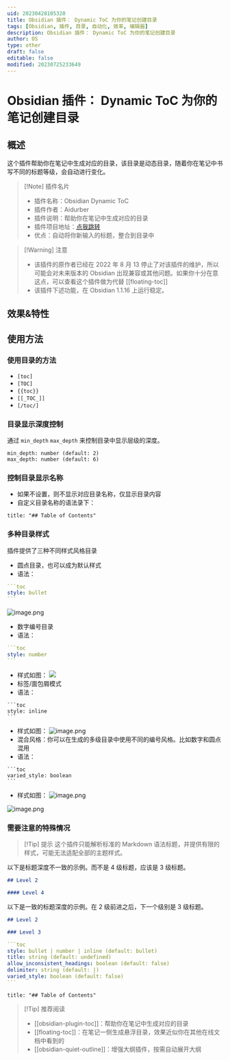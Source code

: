 ```yaml
---
uid: 20230428105320
title: Obsidian 插件： Dynamic ToC 为你的笔记创建目录
tags: [Obsidian, 插件, 目录, 自动化, 效率, 编辑器]
description: Obsidian 插件： Dynamic ToC 为你的笔记创建目录
author: OS
type: other
draft: false
editable: false
modified: 20230725233649
---
```


# Obsidian 插件： Dynamic ToC 为你的笔记创建目录

## 概述

这个插件帮助你在笔记中生成对应的目录，该目录是动态目录，随着你在笔记中书写不同的标题等级，会自动进行变化。

> [!Note] 插件名片
> - 插件名称：Obsidian Dynamic ToC
> - 插件作者：Aidurber
> - 插件说明：帮助你在笔记中生成对应的目录
> - 插件项目地址：[点我跳转](https://github.com/Aidurber/obsidian-plugin-dynamic-toc)
> - 优点：自动将你新输入的标题，整合到目录中

>[!Warning] 注意
>- 该插件的原作者已经在 2022 年 8 月 13 停止了对该插件的维护，所以可能会对未来版本的 Obsidian 出现兼容或其他问题。如果你十分在意这点，可以查看这个插件做为代替 [[floating-toc]]
>- 该插件下述功能，在 Obsidian 1.1.16 上运行稳定。

## 效果&特性

## 使用方法

### 使用目录的方法

- `[toc]`
- `[TOC]`
- `{{toc}}`
- `[[_TOC_]]`
- `[/toc/]`

### 目录显示深度控制

通过 `min_depth` `max_depth` 来控制目录中显示层级的深度。

```语法
min_depth: number (default: 2)
max_depth: number (default: 6)
```

### 控制目录显示名称

- 如果不设置，则不显示对应目录名称，仅显示目录内容
- 自定义目录名称的语法录下：

```语法
title: "## Table of Contents"
```

### 多种目录样式

插件提供了三种不同样式风格目录

- 圆点目录，也可以成为默认样式
- 语法：

````YAML
```toc
style: bullet
```
````

![image.png](https://cdn.pkmer.cn/images/ba23df5ef52d6384fdd587d2afeae686_MD5.png!pkmer)

- 数字编号目录
- 语法：

````YAML
```toc
style: number
```
````

- 样式如图：
![](https://cdn.pkmer.cn/images/10f4504e0fdbdb32d77f1fa3a2b4879c_MD5.png!pkmer)
- 标签/面包屑模式
- 语法：

````语法
```toc
style: inline
```
````

- 样式如图：
![image.png](https://cdn.pkmer.cn/images/da30dd202b0290ff38cebf1c1df4c666_MD5.png!pkmer)
- 混合风格：你可以在生成的多级目录中使用不同的编号风格。比如数字和圆点混用
- 语法：

````语法
```toc
varied_style: boolean
```
````

- 样式如图：
![image.png](https://cdn.pkmer.cn/images/5668d6e7a8f216f17d5a610c0353e4b1_MD5.png!pkmer)

![image.png](https://cdn.pkmer.cn/images/b210ed42af009574a2bf7dc8da97595d_MD5.png!pkmer)

### 需要注意的特殊情况

>[!Tip] 提示
>这个插件只能解析标准的 Markdown 语法标题，并提供有限的样式，可能无法适配全部的主题样式。

以下是标题深度不一致的示例。而不是 4 级标题，应该是 3 级标题。

```Markdown
## Level 2

#### Level 4
```

以下是一致的标题深度的示例。在 2 级前进之后，下一个级别是 3 级标题。

```Markdown
## Level 2

### Level 3
```

````YAML 语法
```toc
style: bullet | number | inline (default: bullet)
title: string (default: undefined)
allow_inconsistent_headings: boolean (default: false)
delimiter: string (default: |)
varied_style: boolean (default: false)
```
````

```toc
title: "## Table of Contents"
```

> [!Tip] 推荐阅读
> - [[obsidian-plugin-toc]]：帮助你在笔记中生成对应的目录
> - [[floating-toc]]：在笔记一侧生成悬浮目录，效果近似你在其他在线文档中看到的
> - [[obsidian-quiet-outline]]：增强大纲插件，按需自动展开大纲